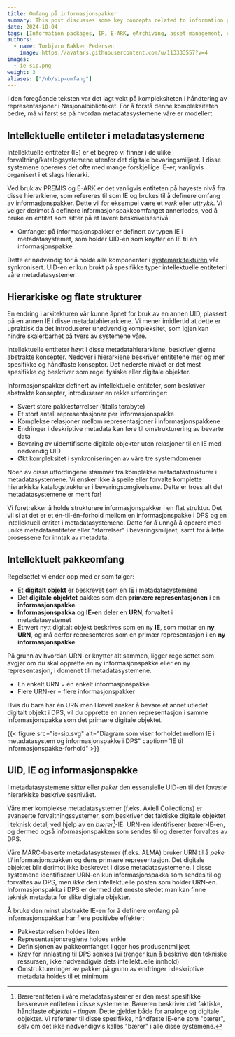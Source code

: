 ```yaml
---
title: Omfang på informasjonspakker
summary: This post discusses some key concepts related to information package scope and the eArchviving standards and specifications
date: 2024-10-04
tags: [Information packages, IP, E-ARK, eArchiving, asset management, cataloging]
authors: 
  - name: Torbjørn Bakken Pedersen
    image: https://avatars.githubusercontent.com/u/113333557?v=4
images: 
  - ie-sip.png
weight: 3
aliases: ["/nb/sip-omfang"]
---
```


I den foregående teksten var det lagt vekt på kompleksiteten i håndtering av representasjoner i Nasjonalbiblioteket. 
For å forstå denne kompleksiteten bedre, må vi først se på hvordan metadatasystemene våre er modellert.

## Intellektuelle entiteter i metadatasystemene
Intellektuelle entiteter (IE) er et begrep vi finner i de ulike forvaltning/katalogsystemene utenfor det digitale bevaringsmiljøet. 
I disse systemene opereres det ofte med mange forskjellige IE-er, vanligvis organisert i et slags hierarki. 
 
Ved bruk av PREMIS og E-ARK er det vanligvis entiteten på høyeste nivå fra disse hierarkiene, som refereres til som IE og brukes til å definere omfang av informasjonspakker.
Dette vil for eksempel være et *verk* eller *uttrykk*. 
Vi velger derimot å definere informasjonspakkeomfanget annerledes, ved å bruke en entitet som sitter på et lavere beskrivelsesnivå:

- Omfanget på informasjonspakker er definert av typen IE i metadatasystemet, som holder UID-en som knytter en IE til en informasjonspakke.

Dette er nødvendig for å holde alle komponenter i [systemarkitekturen](/nb/systemarkitektur) vår synkronisert. 
UID-en er kun brukt på spesifikke typer intellektuelle entiteter i våre metadatasystemer.

## Hierarkiske og flate strukturer
En endring i arkitekturen vår kunne åpnet for bruk av en annen UID, plassert på en annen IE i disse metadatahierarkiene.
Vi mener imidlertid at dette er upraktisk da det introduserer unødvendig kompleksitet, som igjen kan hindre skalerbarhet på tvers av systemene våre.

Intellektuelle entiteter høyt i disse metadatahierarkiene, beskriver gjerne abstrakte konsepter.
Nedover i hierarkiene beskriver entitetene mer og mer spesifikke og håndfaste konsepter.
Det nederste nivået er det mest spesifikke og beskriver som regel fysiske eller digitale objekter.
 
Informasjonspakker definert av intellektuelle entiteter, som beskriver abstrakte konsepter, introduserer en rekke utfordringer:
- Svært store pakkestørrelser (titalls terabyte)
- Et stort antall representasjoner per informasjonspakke
- Komplekse relasjoner mellom representasjoner i informasjonspakkene
- Endringer i deskriptive metadata kan føre til omstrukturering av bevarte data
- Bevaring av uidentifiserte digitale objekter uten relasjoner til en IE med nødvendig UID
- Økt kompleksitet i synkroniseringen av våre tre systemdomener

Noen av disse utfordingene stammer fra komplekse metadatastrukturer i metadatasystemene.
Vi ønsker ikke å speile eller forvalte komplette hierarkiske katalogstrukturer i bevaringsomgivelsene.
Dette er tross alt det metadatasystemene er ment for!

Vi foretrekker å holde strukturere informasjonspakker i en flat struktur.
Det vil si at det er et én-til-én-forhold mellom en informasjonspakke i DPS og en intellektuell entitet i metadatasystemene. 
Dette for å unngå å operere med unike metadataentiteter eller "størrelser" i bevaringsmiljøet, samt for å lette prosessene for inntak av metadata.

## Intellektuelt pakkeomfang
Regelsettet vi ender opp med er som følger:

- Et **digitalt objekt** er beskrevet som en **IE** i metadatasystemene
- Det **digitale objektet** pakkes som den **primære representasjonen** i en **informasjonspakke**
- **Informasjonspakka** og **IE-en** deler en **URN**, forvaltet i metadatasystemet
- Ethvert nytt digitalt objekt beskrives som en ny **IE**, som mottar en **ny URN**, og må derfor representeres som en primær representasjon i en **ny informasjonspakke**

På grunn av hvordan URN-er knytter alt sammen, ligger regelsettet som avgjør om du skal opprette en ny informasjonspakke eller en ny representasjon, i domenet til metadatasystemene.
- En enkelt URN = en enkelt informasjonspakke
- Flere URN-er = flere informasjonspakker

Hvis du bare har én URN men likevel ønsker å bevare et annet utledet digitalt objekt i DPS, vil du opprette en annen representasjon i samme informasjonspakke som det primære digitale objektet.

{{< figure src="ie-sip.svg" alt="Diagram som viser forholdet mellom IE i metadatasystem og informasjonspakke i DPS" caption="IE til informasjonspakke-forhold" >}}

## UID, IE og informasjonspakke
I metadatasystemene *sitter* eller *peker* den essensielle UID-en til det *laveste* hierarkiske beskrivelsesnivået.

Våre mer komplekse metadatasystemer (f.eks. Axiell Collections) er avanserte forvaltningssystemer, som beskriver det faktiske digitale objektet i teknisk detalj ved hjelp av en *bærer*[^1]-IE. 
URN-en identifiserer bærer-IE-en, og dermed også informasjonspakken som sendes til og deretter forvaltes av DPS.

Våre MARC-baserte metadatasystemer (f.eks. ALMA) bruker URN til å *peke til* informasjonspakken og dens primære representasjon.
Det digitale objektet blir derimot ikke beskrevet i disse metadatasystemene.
I disse systemene identifiserer URN-en kun informasjonspakka som sendes til og forvaltes av DPS, men *ikke* den intellektuelle posten som holder URN-en.
Informasjonspakka i DPS er dermed det eneste stedet man kan finne teknisk metadata for slike digitale objekter.

Å bruke den minst abstrakte IE-en for å definere omfang på informasjonspakker har flere positivbe effekter:

- Pakkestørrelsen holdes liten
- Representasjonsreglene holdes enkle
- Definisjonen av pakkeomfanget ligger hos produsentmiljøet
- Krav for innlasting til DPS senkes (vi trenger kun å beskrive den tekniske ressursen, ikke nødvendigvis dets intellektuelle innhold)
- Omstruktureringer av pakker på grunn av endringer i deskriptive metadata holdes til et minimum

[^1]: Bærerentiteten i våre metadatasystemer er den mest spesifikke beskrevne entiteten i disse systemene. Bæreren beskriver det faktiske, håndfaste *objektet* - *tingen*. Dette gjelder både for analoge og digitale objekter. Vi refererer til disse spesifikke, håndfaste IE-ene som "bærer", selv om det ikke nødvendigvis kalles "bærer" i alle disse systemene.